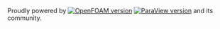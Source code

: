 Proudly powered by [![OpenFOAM version](https://img.shields.io/badge/OpenFOAM-dev)](https://github.com/OpenFOAM/OpenFOAM-dev)  [![ParaView version](https://img.shields.io/badge/paraview-5.6-green)](https://gitlab.kitware.com/paraview/paraview) and its community.
